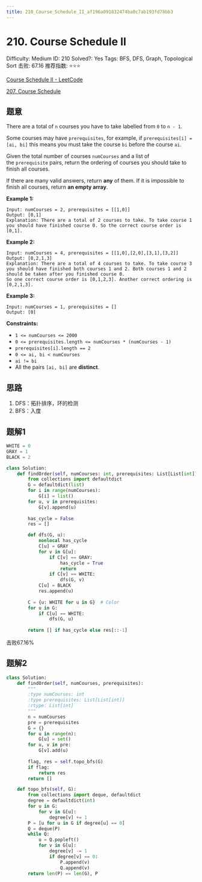 ```yaml
---
title: 210_Course_Schedule_II_af196a091832474ba0c7ab193fd78bb3
---
```


# 210. Course Schedule II

Difficulty: Medium
ID: 210
Solved?: Yes
Tags: BFS, DFS, Graph, Topological Sort
击败: 67.16
推荐指数: ⭐⭐⭐

[Course Schedule II - LeetCode](https://leetcode.com/problems/course-schedule-ii/)

[207. Course Schedule](207%20Course%20Schedule%2008422da8f3b34f0c8c494546eb27182d.md) 

## 题意

There are a total of `n` courses you have to take labelled from `0` to `n - 1`.

Some courses may have `prerequisites`, for example, if `prerequisites[i] = [ai, bi]` this means you must take the course `bi` before the course `ai`.

Given the total number of courses `numCourses` and a list of the `prerequisite` pairs, return the ordering of courses you should take to finish all courses.

If there are many valid answers, return **any** of them. If it is impossible to finish all courses, return **an empty array**.

**Example 1:**

```
Input: numCourses = 2, prerequisites = [[1,0]]
Output: [0,1]
Explanation: There are a total of 2 courses to take. To take course 1 you should have finished course 0. So the correct course order is [0,1].

```

**Example 2:**

```
Input: numCourses = 4, prerequisites = [[1,0],[2,0],[3,1],[3,2]]
Output: [0,2,1,3]
Explanation: There are a total of 4 courses to take. To take course 3 you should have finished both courses 1 and 2. Both courses 1 and 2 should be taken after you finished course 0.
So one correct course order is [0,1,2,3]. Another correct ordering is [0,2,1,3].

```

**Example 3:**

```
Input: numCourses = 1, prerequisites = []
Output: [0]

```

**Constraints:**

- `1 <= numCourses <= 2000`
- `0 <= prerequisites.length <= numCourses * (numCourses - 1)`
- `prerequisites[i].length == 2`
- `0 <= ai, bi < numCourses`
- `ai != bi`
- All the pairs `[ai, bi]` are **distinct**.

## 思路

1. DFS：拓扑排序，环的检测
2. BFS：入度

## 题解1

```python
WHITE = 0
GRAY = 1
BLACK = 2

class Solution:
    def findOrder(self, numCourses: int, prerequisites: List[List[int]]) -> List[int]:
        from collections import defaultdict
        G = defaultdict(list)
        for i in range(numCourses):
            G[i] = list()
        for u, v in prerequisites:
            G[v].append(u)
        
        has_cycle = False
        res = []

        def dfs(G, u):
            nonlocal has_cycle
            C[u] = GRAY
            for v in G[u]:
                if C[v] == GRAY:
                    has_cycle = True
                    return
                if C[v] == WHITE:
                    dfs(G, v)
            C[u] = BLACK
            res.append(u)
        
        C = {u: WHITE for u in G}  # Color
        for u in G:
            if C[u] == WHITE:
                dfs(G, u)
                
        return [] if has_cycle else res[::-1]
```

击败67.16%

## 题解2

```python
class Solution:
    def findOrder(self, numCourses, prerequisites):
        """
        :type numCourses: int
        :type prerequisites: List[List[int]]
        :rtype: List[int]
        """
        n = numCourses
        pre = prerequisites
        G = {}
        for u in range(n):
            G[u] = set()
        for u, v in pre:
            G[v].add(u)
        
        flag, res = self.topo_bfs(G)
        if flag:
            return res
        return []

    def topo_bfs(self, G):
        from collections import deque, defaultdict
        degree = defaultdict(int)
        for u in G:
            for v in G[u]:
                degree[v] += 1
        P = [u for u in G if degree[u] == 0]
        Q = deque(P)
        while Q:
            u = Q.popleft()
            for v in G[u]:
                degree[v] -= 1
                if degree[v] == 0:
                    P.append(v)
                    Q.append(v)
        return len(P) == len(G), P
```